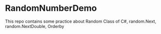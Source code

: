 # RandomNumberDemo
This repo contains some practice about Random Class of C#, random.Next, random.NextDouble, Orderby
